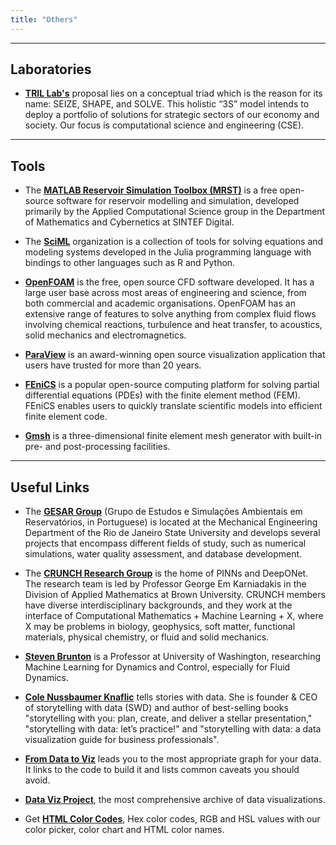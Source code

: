 ```yaml
---
title: "Others"
---
```


---

## Laboratories

* **[TRIL Lab's](https://tril.ci.ufpb.br/)** proposal lies on a conceptual triad which is the reason for its name: SEIZE, SHAPE, and SOLVE. This holistic “3S” model intends to deploy a portfolio of solutions for strategic sectors of our economy and society. Our focus is computational science and engineering (CSE).

---

## Tools

* The **[MATLAB Reservoir Simulation Toolbox (MRST)](https://www.sintef.no/projectweb/mrst/)** is a free open-source software for reservoir modelling and simulation, developed primarily by the Applied Computational Science group in the Department of Mathematics and Cybernetics at SINTEF Digital.

* The **[SciML](https://sciml.ai/)** organization is a collection of tools for solving equations and modeling systems developed in the Julia programming language with bindings to other languages such as R and Python.

* **[OpenFOAM](https://www.openfoam.com/)** is the free, open source CFD software developed. It has a large user base across most areas of engineering and science, from both commercial and academic organisations. OpenFOAM has an extensive range of features to solve anything from complex fluid flows involving chemical reactions, turbulence and heat transfer, to acoustics, solid mechanics and electromagnetics.

* **[ParaView](https://www.paraview.org/)** is an award-winning open source visualization application that users have trusted for more than 20 years.

* **[FEniCS](https://fenicsproject.org/)** is a popular open-source computing platform for solving partial differential equations (PDEs) with the finite element method (FEM). FEniCS enables users to quickly translate scientific models into efficient finite element code.

* **[Gmsh](https://gmsh.info/)** is a three-dimensional finite element mesh generator with built-in pre- and post-processing facilities.

---

## Useful Links

* The **[GESAR Group](http://www.gesar.uerj.br/)** (Grupo de Estudos e Simulações Ambientais em Reservatórios, in Portuguese) is located at the Mechanical Engineering Department of the Rio de Janeiro State University and develops several projects that encompass different fields of study, such as numerical simulations, water quality assessment, and database development.

* The **[CRUNCH Research Group](https://sites.brown.edu/crunch-group/)** is the home of PINNs and DeepONet. The research team is led by Professor George Em Karniadakis in the Division of Applied Mathematics at Brown University. CRUNCH members have diverse interdisciplinary backgrounds, and they work at the interface of Computational Mathematics + Machine Learning + X, where X may be problems in biology, geophysics, soft matter, functional materials, physical chemistry, or fluid and solid mechanics.

* **[Steven Brunton](https://www.eigensteve.com/)** is a Professor at University of Washington, researching Machine Learning for Dynamics and Control, especially for Fluid Dynamics.

* **[Cole Nussbaumer Knaflic](https://www.linkedin.com/in/colenussbaumer/)** tells stories with data. She is founder & CEO of storytelling with data (SWD) and author of best-selling books "storytelling with you: plan, create, and deliver a stellar presentation," "storytelling with data: let’s practice!" and "storytelling with data: a data visualization guide for business professionals".

* **[From Data to Viz](https://www.data-to-viz.com/)** leads you to the most appropriate graph for your data. It links to the code to build it and lists common caveats you should avoid.

* **[Data Viz Project](https://datavizproject.com/)**, the most comprehensive archive of data visualizations.

* Get **[HTML Color Codes](https://htmlcolorcodes.com/)**, Hex color codes, RGB and HSL values with our color picker, color chart and HTML color names.

